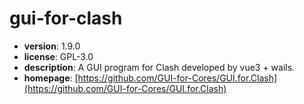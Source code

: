 # gui-for-clash

- **version**: 1.9.0
- **license**: GPL-3.0
- **description**: A GUI program for Clash developed by vue3 + wails.
- **homepage**: [https://github.com/GUI-for-Cores/GUI.for.Clash](https://github.com/GUI-for-Cores/GUI.for.Clash)


